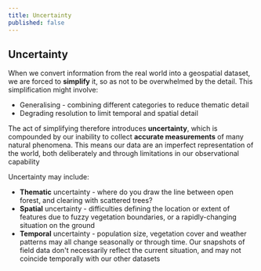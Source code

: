 ```yaml
---
title: Uncertainty
published: false
---
```


## Uncertainty

When we convert information from the real world into a geospatial dataset, we are forced to **simplify** it, so as not to be overwhelmed by the detail.  This simplification might involve:
- Generalising - combining different categories to reduce thematic detail
- Degrading resolution to limit temporal and spatial detail

The act of simplifying therefore introduces **uncertainty**, which is compounded by our inability to collect **accurate measurements** of many natural phenomena.  This means our data are an imperfect representation of the world, both deliberately and through limitations in our observational capability

Uncertainty may include:
- **Thematic** uncertainty - where do you draw the line between open forest, and clearing with scattered trees?
- **Spatial** uncertainty - difficulties defining the location or extent of features due to fuzzy vegetation boundaries, or a rapidly-changing situation on the ground
- **Temporal** uncertainty - population size, vegetation cover and weather patterns may all change seasonally or through time.  Our snapshots of field data don't necessarily reflect the current situation, and may not coincide temporally with our other datasets 

<!-- ### Examples of uncertainty
- Add these in version 2, from community forum -->
